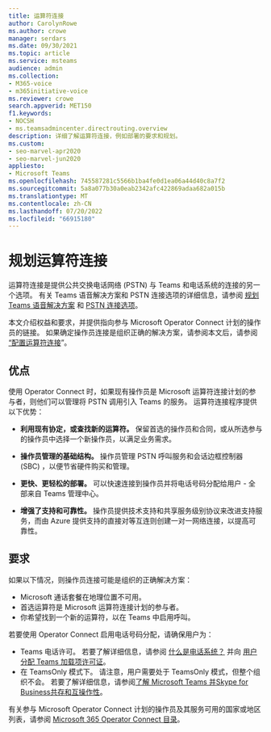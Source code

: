 ```yaml
---
title: 运算符连接
author: CarolynRowe
ms.author: crowe
manager: serdars
ms.date: 09/30/2021
ms.topic: article
ms.service: msteams
audience: admin
ms.collection:
- M365-voice
- m365initiative-voice
ms.reviewer: crowe
search.appverid: MET150
f1.keywords:
- NOCSH
- ms.teamsadmincenter.directrouting.overview
description: 详细了解运算符连接，例如部署的要求和规划。
ms.custom:
- seo-marvel-apr2020
- seo-marvel-jun2020
appliesto:
- Microsoft Teams
ms.openlocfilehash: 745587281c5566b1ba4fe0d1ea06a44d40c8a7f2
ms.sourcegitcommit: 5a8a077b30a0eab2342afc422869adaa682a015b
ms.translationtype: MT
ms.contentlocale: zh-CN
ms.lasthandoff: 07/20/2022
ms.locfileid: "66915180"
---
```

# <a name="plan-for-operator-connect"></a>规划运算符连接

运算符连接是提供公共交换电话网络 (PSTN) 与 Teams 和电话系统的连接的另一个选项。 有关 Teams 语音解决方案和 PSTN 连接选项的详细信息，请参阅 [规划 Teams 语音解决方案](cloud-voice-landing-page.md) 和 [PSTN 连接选项](pstn-connectivity.md)。

本文介绍权益和要求，并提供指向参与 Microsoft Operator Connect 计划的操作员的链接。  如果确定操作员连接是组织正确的解决方案，请参阅本文后，请参阅 [“配置运算符连接](operator-connect-configure.md)”。  

## <a name="benefits"></a>优点

使用 Operator Connect 时，如果现有操作员是 Microsoft 运算符连接计划的参与者，则他们可以管理将 PSTN 调用引入 Teams 的服务。 运算符连接程序提供以下优势：

- **利用现有协定，或查找新的运算符。** 保留首选的操作员和合同，或从所选参与的操作员中选择一个新操作员，以满足业务需求。

- **操作员管理的基础结构。** 操作员管理 PSTN 呼叫服务和会话边框控制器 (SBC) ，以便节省硬件购买和管理。

- **更快、更轻松的部署。** 可以快速连接到操作员并将电话号码分配给用户 - 全部来自 Teams 管理中心。

- **增强了支持和可靠性。** 操作员提供技术支持和共享服务级别协议来改进支持服务，而由 Azure 提供支持的直接对等互连则创建一对一网络连接，以提高可靠性。

## <a name="requirements"></a>要求

 如果以下情况，则操作员连接可能是组织的正确解决方案：

- Microsoft 通话套餐在地理位置不可用。
- 首选运算符是 Microsoft 运算符连接计划的参与者。
- 你希望找到一个新的运算符，以在 Teams 中启用呼叫。

若要使用 Operator Connect 启用电话号码分配，请确保用户为：

- Teams 电话许可。 若要了解详细信息，请参阅 [什么是电话系统？](what-is-phone-system-in-office-365.md) 并向 [用户分配 Teams 加载项许可证](teams-add-on-licensing/assign-teams-add-on-licenses.md)。
- 在 TeamsOnly 模式下。 请注意，用户需要处于 TeamsOnly 模式，但整个组织不会。 若要了解详细信息，请参阅[了解 Microsoft Teams 并Skype for Business共存和互操作性](teams-and-skypeforbusiness-coexistence-and-interoperability.md)。

有关参与 Microsoft Operator Connect 计划的操作员及其服务可用的国家或地区列表，请参阅 [Microsoft 365 Operator Connect 目录](https://cloudpartners.transform.microsoft.com/practices/microsoft-365-for-operators/directory)。
